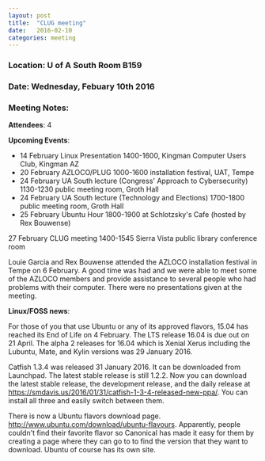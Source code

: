 ```yaml
---
layout: post
title:  "CLUG meeting"
date:   2016-02-10
categories: meeting
---
```

### Location: U of A South Room B159
  
### Date: Wednesday, Febuary 10th 2016

### Meeting Notes:
  
**Attendees**: 4
  
**Upcoming Events**:

* 14 February Linux Presentation 1400-1600, Kingman Computer Users Club, Kingman AZ
* 20 February AZLOCO/PLUG 1000-1600 installation festival, UAT, Tempe
* 24 February UA South lecture (Congress' Approach to Cybersecurity) 1130-1230 public meeting room, Groth Hall
* 24 February UA South lecture (Technology and Elections) 1700-1800 public meeting room, Groth Hall
* 25 February Ubuntu Hour 1800-1900 at Schlotzsky's Cafe (hosted by Rex Bouwense)
  
27 February
CLUG meeting 1400-1545 Sierra Vista public library conference room
  
Louie Garcia and Rex Bouwense attended the AZLOCO installation festival in Tempe on 6 February. A good time was had and we were able to meet some of the AZLOCO members and provide assistance to several people who had problems with their computer. There were no presentations given at the meeting.
  
**Linux/FOSS news**:
  
For those of you that use Ubuntu or any of its approved flavors, 15.04 has reached its End of Life on 4 February. The LTS release 16.04 is due out on 21 April. The alpha 2 releases for 16.04 which is Xenial Xerus including the Lubuntu, Mate, and Kylin versions was 29 January 2016.
  
Catfish 1.3.4 was released 31 January 2016. It can be downloaded from Launchpad. The latest stable release is still 1.2.2. Now you can download the latest stable release, the development release, and the daily release at <https://smdavis.us/2016/01/31/catfish-1-3-4-released-new-ppa/>. You can install all three and easily switch between them.
  
There is now a Ubuntu flavors download page. <http://www.ubuntu.com/download/ubuntu-flavours>. Apparently, people couldn't find their favorite flavor so Canonical has made it easy for them by creating a page where they can go to to find the version that they want to download. Ubuntu of course has its own site.
